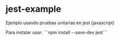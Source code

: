 # jest-example
Ejemplo usando pruebas unitarias en jest (javascript)


Para instalar usar:
´´´npm install --save-dev jest´´´
